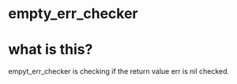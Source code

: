 # empty_err_checker

# what is this?

empyt_err_checker is checking if the return value err is nil checked.
